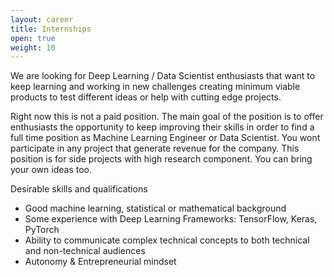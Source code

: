 ```yaml
---
layout: career
title: Internships
open: true
weight: 10
---
```


We are looking for Deep Learning / Data Scientist enthusiasts that want to keep learning and working in new challenges creating minimum viable products to test different ideas or help with cutting edge projects.

Right now this is not a paid position. The main goal of the position is to offer enthusiasts the opportunity to keep improving their skills in order to find a full time position as Machine Learning Engineer or Data Scientist. You wont participate in any project that generate revenue for the company. This position is for side projects with high research component. You can bring your own ideas too. 

Desirable skills and qualifications
* Good machine learning, statistical or mathematical background
* Some experience with Deep Learning Frameworks: TensorFlow, Keras, PyTorch
* Ability to communicate complex technical concepts to both technical and non-technical audiences 
* Autonomy & Entrepreneurial mindset
